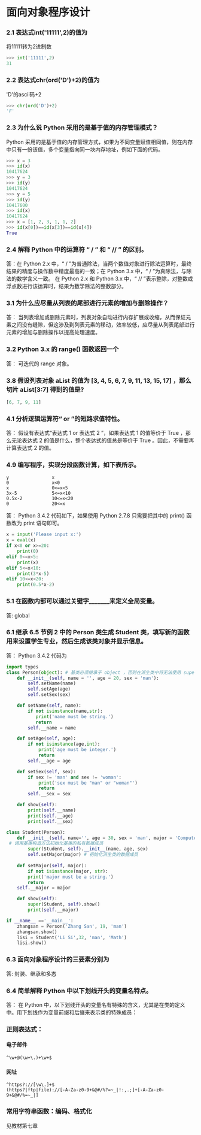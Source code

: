 # 面向对象程序设计

### 2.1   表达式int('11111',2)的值为
将11111转为2进制数
```python
>>> int('11111',2)
31
```

### 2.2   表达式chr(ord('D')+2)的值为
'D'的ascii码+2
```python
>>> chr(ord('D')+2)
'F'
```
### 2.3   为什么说 Python 采用的是基于值的内存管理模式？
Python 采用的是基于值的内存管理方式，如果为不同变量赋值相同值，则在内存中只有一份该值，多个变量指向同一块内存地址，例如下面的代码。
```python
>>> x = 3
>>> id(x)
10417624
>>> y = 3
>>> id(y)
10417624
>>> y = 5
>>> id(y)
10417600
>>> id(x)
10417624
>>> x = [1, 2, 3, 1, 1, 2]
>>> id(x[0])==id(x[3])==id(x[4])
True
```

### 2.4   解释 Python 中的运算符 “ / ” 和 “ // ” 的区别。
答：在 Python 2.x 中，“ / ”为普通除法，当两个数值对象进行除法运算时，最终结果的精度与操作数中精度最高的一致；在 Python 3.x 中，“ / ”为真除法，与除法的数学含义一致。
在 Python 2.x 和 Python 3.x 中，“ // ”表示整除，对整数或浮点数进行该运算时，结果为数学除法的整数部分。

### 3.1   为什么应尽量从列表的尾部进行元素的增加与删除操作？
答：
当列表增加或删除元素时，列表对象自动进行内存扩展或收缩，从而保证元素之间没有缝隙，但这涉及到列表元素的移动，效率较低，应尽量从列表尾部进行元素的增加与删除操作以提高处理速度。

### 3.2   Python 3.x 的 range() 函数返回一个   
答：
可迭代的 range 对象。

### 3.8   假设列表对象 aList 的值为 [3, 4, 5, 6, 7, 9, 11, 13, 15, 17] ，那么切片 aList[3:7] 得到的值是?
```python
[6, 7, 9, 11]
```
### 4.1   分析逻辑运算符“ or ”的短路求值特性。
答：
假设有表达式“表达式 1 or  表达式 2 ”，如果表达式 1 的值等价于 True ，那么无论表达式 2 的值是什么，整个表达式的值总是等价于 True 。因此，不需要再计算表达式 2 的值。

### 4.9   编写程序，实现分段函数计算，如下表所示。

```
y                x
0                x<0 
x                0<=x<5
3x-5             5<=x<10	
0.5x-2           10<=x<20	
0                20<=x	
```	
答： 
Python  3.4.2 代码如下，如果使用 Python 2.7.8 只需要把其中的 print() 函数改为 print 语句即可。
```python
x = input('Please input x:')
x = eval(x)
if x<0 or x>=20:
    print(0)
elif 0<=x<5:
    print(x)
elif 5<=x<10:
    print(3*x-5)
elif 10<=x<20:
    print(0.5*x-2)
```
### 5.1   在函数内部可以通过关键字_______来定义全局变量。
答:
global  
### 6.1   继承 6.5 节例 2 中的 Person 类生成 Student 类，填写新的函数用来设置学生专业，然后生成该类对象并显示信息。
答： Python  3.4.2 代码为
```python
import types
class Person(object): # 基类必须继承于 object ，否则在派生类中将无法使用 super() 函数
    def __init__(self, name = '', age = 20, sex = 'man'):
        self.setName(name)
        self.setAge(age)
        self.setSex(sex)

    def setName(self, name):
        if not isinstance(name,str):
           print('name must be string.')
           return
        self.__name = name

    def setAge(self, age):
        if not isinstance(age,int):
            print('age must be integer.')
            return
        self.__age = age

    def setSex(self, sex):
        if sex != 'man' and sex != 'woman':
            print('sex must be "man" or "woman"')
            return
        self.__sex = sex

    def show(self):
        print(self.__name)
        print(self.__age)
        print(self.__sex)

class Student(Person):
    def __init__(self, name='', age = 30, sex = 'man', major = 'Computer'):
 # 调用基类构造方法初始化基类的私有数据成员
        super(Student, self).__init__(name, age, sex)
        self.setMajor(major) # 初始化派生类的数据成员
    
    def setMajor(self, major):
        if not isinstance(major, str):
        print('major must be a string.')
        return
    self.__major = major

    def show(self):
        super(Student, self).show()
        print(self.__major)

if __name__ =='__main__':
    zhangsan = Person('Zhang San', 19, 'man')
    zhangsan.show()
    lisi = Student('Li Si',32, 'man', 'Math')
    lisi.show()

```
### 6.3   面向对象程序设计的三要素分别为
答:
封装、继承和多态
### 6.4   简单解释 Python 中以下划线开头的变量名特点。
答：
在 Python 中，以下划线开头的变量名有特殊的含义，尤其是在类的定义中。用下划线作为变量前缀和后缀来表示类的特殊成员：

### 正则表达式：
#### 电子邮件
``` ^\w+@(\w+\.)+\w+$ ```
#### 网址
``` ^https?://[\w\.]+$ ```  
``` (https?|ftp|file)://[-A-Za-z0-9+&@#/%?=~_|!:,.;]+[-A-Za-z0-9+&@#/%=~_|] ```

### 常用字符串函数：编码、格式化 
见教材第七章